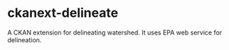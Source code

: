 ckanext-delineate
=================

A CKAN extension for delineating watershed. It uses EPA web service for delineation.
